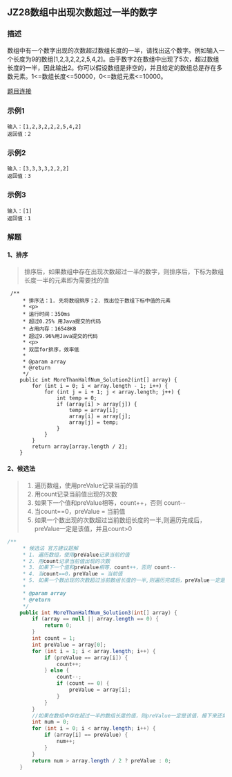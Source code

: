 ## JZ28数组中出现次数超过一半的数字

### 描述

数组中有一个数字出现的次数超过数组长度的一半，请找出这个数字。例如输入一个长度为9的数组[1,2,3,2,2,2,5,4,2]。由于数字2在数组中出现了5次，超过数组长度的一半，因此输出2。你可以假设数组是非空的，并且给定的数组总是存在多数元素。1<=数组长度<=50000，0<=数组元素<=10000。

[题目连接](https://www.nowcoder.com/practice/e8a1b01a2df14cb2b228b30ee6a92163)

### 示例1

```
输入：[1,2,3,2,2,2,5,4,2]
返回值：2
```



### 示例2

```
输入：[3,3,3,3,2,2,2]
返回值：3
```



### 示例3

```
输入：[1]
返回值：1
```



### 解题

#### 1、排序

> 排序后，如果数组中存在出现次数超过一半的数字，则排序后，下标为数组长度一半的元素即为需要找的值

```
 /**
     * 排序法：1. 先将数组排序；2. 找出位于数组下标中值的元素
     * <p>
     * 运行时间：350ms
     * 超过0.25% 用Java提交的代码
     * 占用内存：16548KB
     * 超过9.96%用Java提交的代码
     * <p>
     * 双层for排序，效率低
     *
     * @param array
     * @return
     */
    public int MoreThanHalfNum_Solution2(int[] array) {
        for (int i = 0; i < array.length - 1; i++) {
            for (int j = i + 1; j < array.length; j++) {
                int temp = 0;
                if (array[i] > array[j]) {
                    temp = array[i];
                    array[i] = array[j];
                    array[j] = temp;
                }
            }
        }
        return array[array.length / 2];
    }
```

 

#### 2、候选法

> 1. 遍历数组，使用preValue记录当前的值
> 2. 用count记录当前值出现的次数
> 3. 如果下一个值和preValue相等，count++，否则 count--
> 4. 当count==0，preValue = 当前值
> 5. 如果一个数出现的次数超过当前数组长度的一半,则遍历完成后，preValue一定是该值，并且count>0

```java
/**
     * 候选法 官方建议题解
     * 1. 遍历数组，使用preValue记录当前的值
     * 2. 用count记录当前值出现的次数
     * 3. 如果下一个值和preValue相等，count++，否则 count--
     * 4. 当count==0，preValue = 当前值
     * 5. 如果一个数出现的次数超过当前数组长度的一半,则遍历完成后，preValue一定是该值，并且count>0
     *
     * @param array
     * @return
     */
    public int MoreThanHalfNum_Solution3(int[] array) {
        if (array == null || array.length == 0) {
            return 0;
        }
        int count = 1;
        int preValue = array[0];
        for (int i = 1; i < array.length; i++) {
            if (preValue == array[i]) {
                count++;
            } else {
                count--;
                if (count == 0) {
                    preValue = array[i];
                }
            }
        }
        //如果在数组中存在超过一半的数组长度的值，则preValue一定是该值，接下来还需要验证这个值在数组中出现的次数的确超过数组长度一般
        int num = 0;
        for (int i = 0; i < array.length; i++) {
            if (array[i] == preValue) {
                num++;
            }
        }
        return num > array.length / 2 ? preValue : 0;
    }
```

